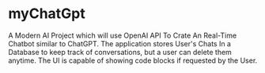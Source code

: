 # myChatGpt
A Modern AI Project which will use OpenAI API To Crate An Real-Time Chatbot similar to ChatGPT. The application stores User's Chats In a Database to keep track of conversations, but a user can delete them anytime. The UI is capable of showing code blocks if requested by the User.

